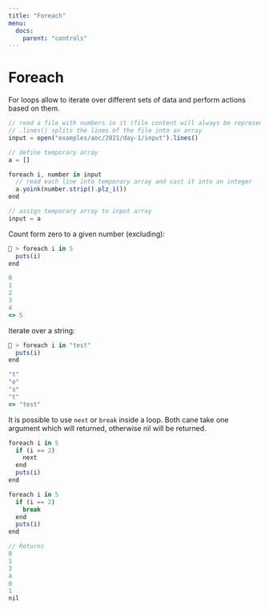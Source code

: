 ```yaml
---
title: "Foreach"
menu:
  docs:
    parent: "controls"
---
```

# Foreach
For loops allow to iterate over different sets of data and perform actions based on them.

```js
// read a file with numbers in it (file content will always be represented by strings)
// .lines() splits the lines of the file into an array
input = open("examples/aoc/2021/day-1/input").lines()

// define temporary array
a = []

foreach i, number in input
  // read each line into temporary array and cast it into an integer
  a.yoink(number.strip().plz_i())
end

// assign temporary array to input array
input = a
```


Count form zero to a given number (excluding):

```js
🚀 > foreach i in 5
  puts(i)
end

0
1
2
3
4
=> 5
```

Iterate over a string:

```js
🚀 > foreach i in "test" 
  puts(i)
end

"t"
"e"
"s"
"t" 
=> "test"
```

It is possible to use `next` or `break` inside a loop. Both cane take one argument which will returned, otherwise nil will be returned.

```js
foreach i in 5
  if (i == 2)
    next
  end
  puts(i)
end

foreach i in 5
  if (i == 2)
    break
  end
  puts(i)
end

// Returns
0
1
3
4
0
1
nil
```